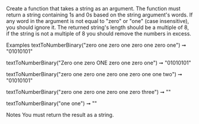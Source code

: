 Create a function that takes a string as an argument. The function must return a string containing 1s and 0s based on the string argument's words. If any word in the argument is not equal to "zero" or "one" (case insensitive), you should ignore it. The returned string's length should be a multiple of 8, if the string is not a multiple of 8 you should remove the numbers in excess.

Examples
textToNumberBinary("zero one zero one zero one zero one") ➞ "01010101"

textToNumberBinary("Zero one zero ONE zero one zero one") ➞ "01010101"

textToNumberBinary("zero one zero one zero one zero one one two") ➞ "01010101"

textToNumberBinary("zero one zero one zero one zero three") ➞ ""

textToNumberBinary("one one") ➞ ""

Notes
You must return the result as a string.